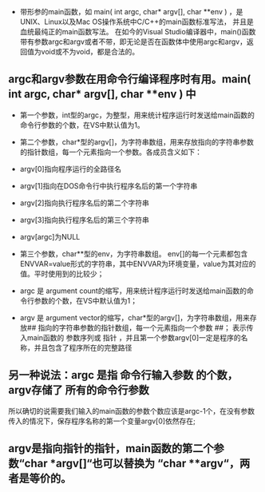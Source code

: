 

* 带形参的main函数，如 main( int argc, char* argv[], char **env ) ，是UNIX、Linux以及Mac OS操作系统中C/C++的main函数标准写法，
并且是血统最纯正的main函数写法。
在如今的Visual Studio编译器中，main()函数带有参数argc和argv或者不带，即无论是否在函数体中使用argc和argv，返回值为void或不为void，都是合法的。


## argc和argv参数在用命令行编译程序时有用。main( int argc, char* argv[], char **env ) 中
* 第一个参数，int型的argc，为整型，用来统计程序运行时发送给main函数的命令行参数的个数，在VS中默认值为1。
* 第二个参数，char*型的argv[]，为字符串数组，用来存放指向的字符串参数的指针数组，每一个元素指向一个参数。各成员含义如下：
* argv[0]指向程序运行的全路径名
* argv[1]指向在DOS命令行中执行程序名后的第一个字符串
* argv[2]指向执行程序名后的第二个字符串
* argv[3]指向执行程序名后的第三个字符串
*  argv[argc]为NULL
* 第三个参数，char**型的env，为字符串数组。
env[]的每一个元素都包含ENVVAR=value形式的字符串，其中ENVVAR为环境变量，value为其对应的值。平时使用到的比较少；

* argc 是 argument count的缩写，用来统计程序运行时发送给main函数的命令行参数的个数，在VS中默认值为1；

* argv 是 argument vector的缩写，char*型的argv[]，为字符串数组，用来存放## 指向的字符串参数的指针数组，每一个元素指向一个参数 ##；
表示传入main函数的 参数序列或 指针 ，并且第一个参数argv[0]一定是程序的名称，并且包含了程序所在的完整路径

## 另一种说法：argc 是指 命令行输入参数 的个数，argv存储了 所有的命令行参数

所以确切的说需要我们输入的main函数的参数个数应该是argc-1个，在没有参数传入的情况下，保存程序名称的第一个变量argv[0]依然存在;

## argv是指向指针的指针，main函数的第二个参数“char *argv[]“也可以替换为 “char **argv“，两者是等价的。


